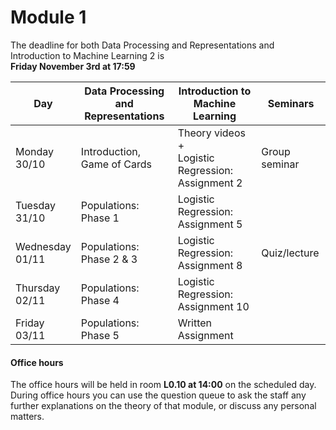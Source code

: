 
# Module 1

The deadline for both Data Processing and Representations and Introduction to Machine Learning 2 is<br>**Friday November 3rd at 17:59**

| Day                | Data Processing<br>and Representations | Introduction to<br>Machine Learning | Seminars          |
| ------------------ | ---------------------------- | ----------------------------------- | --------------------------- |
| Monday<br>30/10    | Introduction, Game of Cards  | Theory videos +<br>Logistic Regression: Assignment 2 | Group seminar|
| Tuesday<br>31/10   | Populations: Phase 1         | Logistic Regression: Assignment 5   |                             |
| Wednesday<br>01/11 | Populations: Phase 2 & 3     | Logistic Regression: Assignment 8   | Quiz/lecture                |
| Thursday<br>02/11  | Populations: Phase 4         | Logistic Regression: Assignment 10  |                             |
| Friday<br>03/11    | Populations: Phase 5         | Written Assignment                  |                             |



#### Office hours

The office hours will be held in room **L0.10 at 14:00** on the scheduled day. During office hours you can use the question queue to ask the staff any further explanations on the theory of that module, or discuss any personal matters.

